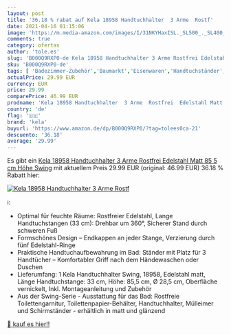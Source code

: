 ```yaml
---
layout: post
title: '36.18 % rabat auf Kela 18958 Handtuchhalter  3 Arme  Rostf'
date: 2021-04-16 01:15:06
image: 'https://m.media-amazon.com/images/I/31NKYHaxISL._SL500_._SL400_.jpg'
comments: true
category: ofertas
author: 'tole.es'
slug: 'B000Q9RXP0-de Kela 18958 Handtuchhalter 3 Arme Rostfrei Edelstahl Matt...'
sku: 'B000Q9RXP0-de'
tags: [ 'Badezimmer-Zubehör','Baumarkt','Eisenwaren','Handtuchständer','kela', ]
actualPrice: 29.99 EUR
currency: EUR
price: 29.99
comparePrice: 46.99 EUR
prodname: 'Kela 18958 Handtuchhalter  3 Arme  Rostfrei  Edelstahl Matt  85 5 cm Höhe  Swing'
country: 'de'
flag: '🇩🇪'
brand: 'kela'
buyurl: 'https://www.amazon.de/dp/B000Q9RXP0/?tag=tolees0ca-21'
descuento: '36.18'
average: '29.99'
---
```


Es gibt ein [Kela 18958 Handtuchhalter  3 Arme  Rostfrei  Edelstahl Matt  85 5 cm Höhe  Swing](https://www.amazon.de/dp/B000Q9RXP0/?tag=tolees0ca-21) mit aktuellem Preis 29.99 EUR (original: 46.99 EUR) 36.18 % Rabatt hier:

[![Kela 18958 Handtuchhalter  3 Arme  Rostf](https://m.media-amazon.com/images/I/31NKYHaxISL._SL500_._SL400_.jpg)](https://www.amazon.de/dp/B000Q9RXP0/?tag=tolees0ca-21)

ℹ️:

- Optimal für feuchte Räume: Rostfreier Edelstahl, Lange Handtuchstangen (33 cm): Drehbar um 360°, Sicherer Stand durch schweren Fuß
- Formschönes Design – Endkappen an jeder Stange, Verzierung durch fünf Edelstahl-Ringe
- Praktische Handtuchaufbewahrung im Bad: Ständer mit Platz für 3 Handtücher – Komfortabler Griff nach dem Händewaschen oder Duschen
- Lieferumfang: 1 Kela Handtuchhalter Swing, 18958, Edelstahl matt, Länge Handtuchstange: 33 cm, Höhe: 85,5 cm, Ø 28,5 cm, Oberfläche vernickelt, Inkl. Montageanleitung und Zubehör
- Aus der Swing-Serie - Ausstattung für das Bad: Rostfreie Toilettengarnitur, Toilettenpapier-Behälter, Handtuchhalter, Mülleimer und Schirmständer - erhältlich in matt und glänzend

[🛒 kauf es hier!!](https://www.amazon.de/dp/B000Q9RXP0/?tag=tolees0ca-21)
